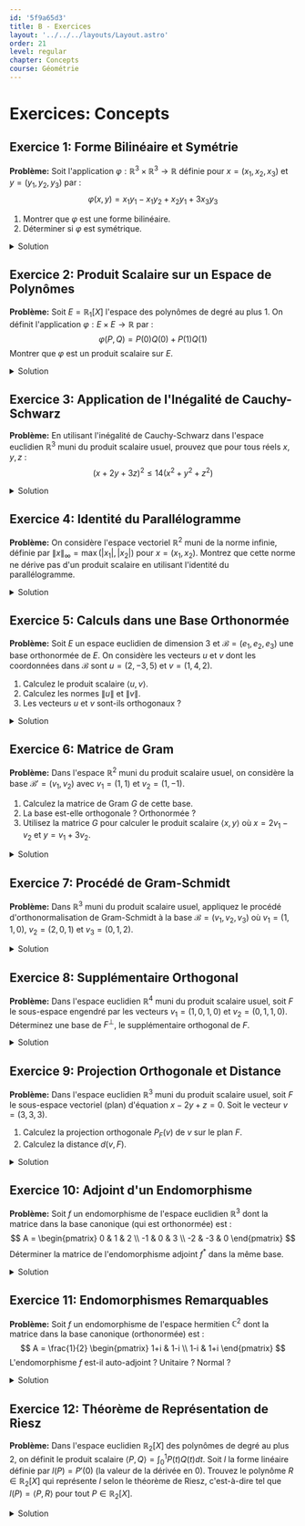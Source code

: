```yaml
---
id: '5f9a65d3'
title: B - Exercices
layout: '../../../layouts/Layout.astro'
order: 21
level: regular
chapter: Concepts
course: Géométrie
---
```


# Exercices: Concepts

## Exercice 1: Forme Bilinéaire et Symétrie

**Problème:** Soit l'application $\varphi: \mathbb{R}^3 \times \mathbb{R}^3 \to \mathbb{R}$ définie pour $x=(x_1, x_2, x_3)$ et $y=(y_1, y_2, y_3)$ par :
$$ \varphi(x, y) = x_1 y_1 - x_1 y_2 + x_2 y_1 + 3x_3 y_3 $$
1. Montrer que $\varphi$ est une forme bilinéaire.
2. Déterminer si $\varphi$ est symétrique.

<details>
<summary>Solution</summary>

**Méthode:** Pour prouver la bilinéarité, nous devons vérifier la linéarité par rapport à la première variable (à gauche) et par rapport à la seconde variable (à droite). Pour vérifier la symétrie, nous devons comparer $\varphi(x, y)$ et $\varphi(y, x)$.

**Étapes:**

1.  **Linéarité à gauche:**
    Soient $x, x' \in \mathbb{R}^3$ et $\lambda \in \mathbb{R}$. On doit vérifier que $\varphi(x + \lambda x', y) = \varphi(x, y) + \lambda \varphi(x', y)$.
    $x + \lambda x' = (x_1+\lambda x'_1, x_2+\lambda x'_2, x_3+\lambda x'_3)$.
    $ \varphi(x + \lambda x', y) = (x_1+\lambda x'_1)y_1 - (x_1+\lambda x'_1)y_2 + (x_2+\lambda x'_2)y_1 + 3(x_3+\lambda x'_3)y_3 $
    $ = x_1 y_1 + \lambda x'_1 y_1 - x_1 y_2 - \lambda x'_1 y_2 + x_2 y_1 + \lambda x'_2 y_1 + 3x_3 y_3 + 3\lambda x'_3 y_3 $
    En regroupant les termes :
    $ = (x_1 y_1 - x_1 y_2 + x_2 y_1 + 3x_3 y_3) + \lambda(x'_1 y_1 - x'_1 y_2 + x'_2 y_1 + 3x'_3 y_3) $
    $ = \varphi(x, y) + \lambda \varphi(x', y) $.
    La linéarité à gauche est vérifiée.

2.  **Linéarité à droite:**
    La démarche est similaire. Soient $y, y' \in \mathbb{R}^3$ et $\lambda \in \mathbb{R}$.
    $ \varphi(x, y + \lambda y') = x_1(y_1+\lambda y'_1) - x_1(y_2+\lambda y'_2) + x_2(y_1+\lambda y'_1) + 3x_3(y_3+\lambda y'_3) $
    $ = x_1 y_1 + \lambda x_1 y'_1 - x_1 y_2 - \lambda x_1 y'_2 + x_2 y_1 + \lambda x_2 y'_1 + 3x_3 y_3 + 3\lambda x_3 y'_3 $
    $ = (x_1 y_1 - x_1 y_2 + x_2 y_1 + 3x_3 y_3) + \lambda(x_1 y'_1 - x_1 y'_2 + x_2 y'_1 + 3x_3 y'_3) $
    $ = \varphi(x, y) + \lambda \varphi(x, y') $.
    La linéarité à droite est vérifiée.
    Puisque $\varphi$ est linéaire à gauche et à droite, c'est une forme bilinéaire.

3.  **Vérification de la symétrie:**
    On calcule $\varphi(y, x)$ et on compare avec $\varphi(x, y)$.
    $\varphi(y, x) = y_1 x_1 - y_1 x_2 + y_2 x_1 + 3y_3 x_3$
    $\varphi(y, x) = x_1 y_1 + x_1 y_2 - x_2 y_1 + 3x_3 y_3$
    Comparons avec $\varphi(x, y) = x_1 y_1 - x_1 y_2 + x_2 y_1 + 3x_3 y_3$.
    Les termes $-x_1 y_2 + x_2 y_1$ dans $\varphi(x,y)$ sont différents des termes $x_1 y_2 - x_2 y_1$ dans $\varphi(y,x)$.
    Prenons un contre-exemple : $x=(1,0,0)$ et $y=(0,1,0)$.
    $\varphi(x, y) = 1(0) - 1(1) + 0(0) + 3(0)(0) = -1$.
    $\varphi(y, x) = 0(1) - 0(0) + 1(1) + 3(0)(0) = 1$.
    Comme $\varphi(x, y) \neq \varphi(y, x)$, la forme n'est pas symétrique.

**Réponse:** $\varphi$ est une forme bilinéaire, mais elle n'est pas symétrique.

</details>

## Exercice 2: Produit Scalaire sur un Espace de Polynômes

**Problème:** Soit $E = \mathbb{R}_1[X]$ l'espace des polynômes de degré au plus 1. On définit l'application $\varphi: E \times E \to \mathbb{R}$ par :
$$ \varphi(P, Q) = P(0)Q(0) + P(1)Q(1) $$
Montrer que $\varphi$ est un produit scalaire sur $E$.

<details>
<summary>Solution</summary>

**Méthode:** Pour montrer que $\varphi$ est un produit scalaire sur l'espace réel $E$, nous devons vérifier les trois propriétés :
1. $\varphi$ est une forme bilinéaire.
2. $\varphi$ est symétrique.
3. $\varphi$ est définie positive.

**Étapes:**

1.  **Bilinearité:** La vérification est similaire à celle de l'exercice 1. Montrons la linéarité à gauche. Soient $P_1, P_2, Q \in E$ et $\lambda \in \mathbb{R}$.
    $\varphi(P_1 + \lambda P_2, Q) = (P_1 + \lambda P_2)(0) Q(0) + (P_1 + \lambda P_2)(1) Q(1)$
    $ = (P_1(0) + \lambda P_2(0))Q(0) + (P_1(1) + \lambda P_2(1))Q(1) $
    $ = P_1(0)Q(0) + \lambda P_2(0)Q(0) + P_1(1)Q(1) + \lambda P_2(1)Q(1) $
    $ = (P_1(0)Q(0) + P_1(1)Q(1)) + \lambda (P_2(0)Q(0) + P_2(1)Q(1)) $
    $ = \varphi(P_1, Q) + \lambda \varphi(P_2, Q) $.
    La linéarité à droite se montre de la même manière, profitant de la symétrie de la formule. Donc $\varphi$ est bilinéaire.

2.  **Symétrie:** On doit vérifier si $\varphi(P, Q) = \varphi(Q, P)$.
    $\varphi(Q, P) = Q(0)P(0) + Q(1)P(1) = P(0)Q(0) + P(1)Q(1) = \varphi(P, Q)$.
    La forme est donc symétrique.

3.  **Définie positive:**
    a) **Positivité:** On doit montrer que $\varphi(P, P) \ge 0$ pour tout $P \in E$.
    $\varphi(P, P) = P(0)P(0) + P(1)P(1) = (P(0))^2 + (P(1))^2$.
    C'est une somme de carrés de nombres réels, donc $\varphi(P, P) \ge 0$.
    b) **Caractère défini:** On doit montrer que $\varphi(P, P) = 0 \implies P = 0_E$.
    Si $\varphi(P, P) = 0$, alors $(P(0))^2 + (P(1))^2 = 0$.
    Puisque les deux termes sont positifs, leur somme est nulle si et seulement si chaque terme est nul.
    Donc, $P(0) = 0$ et $P(1) = 0$.
    Un polynôme $P$ de $E=\mathbb{R}_1[X]$ est de la forme $P(X) = aX + b$.
    $P(0) = a(0) + b = b = 0$.
    $P(1) = a(1) + b = a + b = 0$.
    Puisque $b=0$, on a $a+0=0$, donc $a=0$.
    Ainsi, $P(X) = 0X + 0$, ce qui est le polynôme nul.
    La forme est donc définie positive.

Puisque $\varphi$ est une forme bilinéaire, symétrique et définie positive, c'est un produit scalaire.

**Réponse:** L'application $\varphi$ est bien un produit scalaire sur $\mathbb{R}_1[X]$.

</details>

## Exercice 3: Application de l'Inégalité de Cauchy-Schwarz

**Problème:** En utilisant l'inégalité de Cauchy-Schwarz dans l'espace euclidien $\mathbb{R}^3$ muni du produit scalaire usuel, prouvez que pour tous réels $x, y, z$ :
$$ (x + 2y + 3z)^2 \le 14 (x^2 + y^2 + z^2) $$

<details>
<summary>Solution</summary>

**Méthode:** L'inégalité de Cauchy-Schwarz dans un espace euclidien stipule que $|\langle u, v \rangle|^2 \le \|u\|^2 \|v\|^2$. L'idée est de choisir judicieusement deux vecteurs $u$ et $v$ dans $\mathbb{R}^3$ tels que leur produit scalaire et leurs normes correspondent aux termes de l'inégalité à démontrer.

**Étapes:**

1.  **Rappel de l'inégalité de Cauchy-Schwarz:** Pour deux vecteurs $u = (u_1, u_2, u_3)$ et $v = (v_1, v_2, v_3)$ dans $\mathbb{R}^3$, l'inégalité est :
    $$ (u_1 v_1 + u_2 v_2 + u_3 v_3)^2 \le (u_1^2 + u_2^2 + u_3^2)(v_1^2 + v_2^2 + v_3^2) $$

2.  **Choix des vecteurs:**
    Nous voulons faire apparaître le terme $x + 2y + 3z$. Nous pouvons l'interpréter comme le produit scalaire de $u=(x,y,z)$ et $v=(1,2,3)$.
    Choisissons donc $u = (x, y, z)$ et $v = (1, 2, 3)$.

3.  **Calcul du produit scalaire et des normes:**
    - Produit scalaire : $\langle u, v \rangle = x \cdot 1 + y \cdot 2 + z \cdot 3 = x + 2y + 3z$.
    - Norme de $u$ au carré : $\|u\|^2 = \langle u, u \rangle = x^2 + y^2 + z^2$.
    - Norme de $v$ au carré : $\|v\|^2 = \langle v, v \rangle = 1^2 + 2^2 + 3^2 = 1 + 4 + 9 = 14$.

4.  **Application de l'inégalité:**
    En remplaçant ces expressions dans l'inégalité $|\langle u, v \rangle|^2 \le \|u\|^2 \|v\|^2$, on obtient :
    $$ (x + 2y + 3z)^2 \le (x^2 + y^2 + z^2)(14) $$
    Ce qui est exactement l'inégalité demandée.

**Réponse:** L'inégalité $(x + 2y + 3z)^2 \le 14 (x^2 + y^2 + z^2)$ est une conséquence directe de l'inégalité de Cauchy-Schwarz appliquée aux vecteurs $(x,y,z)$ et $(1,2,3)$.

</details>

## Exercice 4: Identité du Parallélogramme

**Problème:** On considère l'espace vectoriel $\mathbb{R}^2$ muni de la norme infinie, définie par $\|x\|_\infty = \max(|x_1|, |x_2|)$ pour $x=(x_1, x_2)$. Montrez que cette norme ne dérive pas d'un produit scalaire en utilisant l'identité du parallélogramme.

<details>
<summary>Solution</summary>

**Méthode:** Une norme $\| \cdot \|$ dérive d'un produit scalaire si et seulement si elle satisfait l'identité du parallélogramme pour tous vecteurs $x, y$:
$$ \|x + y\|^2 + \|x - y\|^2 = 2(\|x\|^2 + \|y\|^2) $$
Pour montrer que la norme infinie ne dérive pas d'un produit scalaire, il suffit de trouver un contre-exemple, c'est-à-dire une paire de vecteurs $x, y$ pour laquelle cette identité est fausse.

**Étapes:**

1.  **Choix de vecteurs simples:** Prenons les vecteurs de la base canonique, $x = (1, 0)$ et $y = (0, 1)$. Ils sont simples à manipuler et souvent efficaces pour trouver des contre-exemples.

2.  **Calcul des termes de gauche de l'identité:**
    - $x + y = (1, 0) + (0, 1) = (1, 1)$.
    - $x - y = (1, 0) - (0, 1) = (1, -1)$.
    - $\|x + y\|_\infty = \max(|1|, |1|) = 1$.
    - $\|x - y\|_\infty = \max(|1|, |-1|) = 1$.
    - Le membre de gauche est donc : $\|x + y\|_\infty^2 + \|x - y\|_\infty^2 = 1^2 + 1^2 = 2$.

3.  **Calcul des termes de droite de l'identité:**
    - $\|x\|_\infty = \max(|1|, |0|) = 1$.
    - $\|y\|_\infty = \max(|0|, |1|) = 1$.
    - Le membre de droite est donc : $2(\|x\|_\infty^2 + \|y\|_\infty^2) = 2(1^2 + 1^2) = 2(1+1) = 4$.

4.  **Comparaison:**
    Nous avons trouvé que le membre de gauche vaut 2, tandis que le membre de droite vaut 4.
    Comme $2 \neq 4$, l'identité du parallélogramme n'est pas vérifiée pour ces vecteurs.

**Réponse:** La norme infinie ne satisfait pas l'identité du parallélogramme, donc elle ne dérive pas d'un produit scalaire.

</details>

## Exercice 5: Calculs dans une Base Orthonormée

**Problème:** Soit $E$ un espace euclidien de dimension 3 et $\mathcal{B}=(e_1, e_2, e_3)$ une base orthonormée de $E$. On considère les vecteurs $u$ et $v$ dont les coordonnées dans $\mathcal{B}$ sont $u = (2, -3, 5)$ et $v = (1, 4, 2)$.
1. Calculez le produit scalaire $\langle u, v \rangle$.
2. Calculez les normes $\|u\|$ et $\|v\|$.
3. Les vecteurs $u$ et $v$ sont-ils orthogonaux ?

<details>
<summary>Solution</summary>

**Méthode:** L'un des grands avantages des bases orthonormées est qu'elles simplifient les calculs de produit scalaire et de norme. Les formules sont les mêmes que pour le produit scalaire usuel dans $\mathbb{R}^n$.
Si $x = (x_1, \dots, x_n)$ et $y = (y_1, \dots, y_n)$ dans une base orthonormée, alors :
- $\langle x, y \rangle = \sum_{i=1}^n x_i y_i$
- $\|x\|^2 = \sum_{i=1}^n x_i^2$

**Étapes:**

1.  **Calcul du produit scalaire:**
    Les coordonnées de $u$ sont $(u_1, u_2, u_3) = (2, -3, 5)$ et celles de $v$ sont $(v_1, v_2, v_3) = (1, 4, 2)$.
    $\langle u, v \rangle = u_1 v_1 + u_2 v_2 + u_3 v_3$
    $\langle u, v \rangle = (2)(1) + (-3)(4) + (5)(2)$
    $\langle u, v \rangle = 2 - 12 + 10 = 0$.

2.  **Calcul des normes:**
    - Pour le vecteur $u$:
    $\|u\|^2 = u_1^2 + u_2^2 + u_3^2 = 2^2 + (-3)^2 + 5^2 = 4 + 9 + 25 = 38$.
    Donc, $\|u\| = \sqrt{38}$.
    - Pour le vecteur $v$:
    $\|v\|^2 = v_1^2 + v_2^2 + v_3^2 = 1^2 + 4^2 + 2^2 = 1 + 16 + 4 = 21$.
    Donc, $\|v\| = \sqrt{21}$.

3.  **Vérification de l'orthogonalité:**
    Deux vecteurs sont orthogonaux si et seulement si leur produit scalaire est nul.
    D'après la question 1, nous avons calculé $\langle u, v \rangle = 0$.
    Par conséquent, les vecteurs $u$ et $v$ sont orthogonaux.

**Réponse:**
1.  $\langle u, v \rangle = 0$
2.  $\|u\| = \sqrt{38}$ et $\|v\| = \sqrt{21}$
3.  Oui, les vecteurs $u$ et $v$ sont orthogonaux.

</details>

## Exercice 6: Matrice de Gram

**Problème:** Dans l'espace $\mathbb{R}^2$ muni du produit scalaire usuel, on considère la base $\mathcal{B}' = (v_1, v_2)$ avec $v_1 = (1, 1)$ et $v_2 = (1, -1)$.
1. Calculez la matrice de Gram $G$ de cette base.
2. La base est-elle orthogonale ? Orthonormée ?
3. Utilisez la matrice $G$ pour calculer le produit scalaire $\langle x, y \rangle$ où $x = 2v_1 - v_2$ et $y = v_1 + 3v_2$.

<details>
<summary>Solution</summary>

**Méthode:** La matrice de Gram $G$ d'une base $(v_1, \dots, v_n)$ a pour coefficients $G_{ij} = \langle v_i, v_j \rangle$. Une fois $G$ calculée, le produit scalaire de deux vecteurs $x$ et $y$ dont les coordonnées dans cette base sont les vecteurs colonnes $X$ et $Y$ est donné par $\langle x, y \rangle = {}^tX G Y$.

**Étapes:**

1.  **Calcul de la matrice de Gram $G$:**
    $G_{11} = \langle v_1, v_1 \rangle = \langle (1,1), (1,1) \rangle = 1^2 + 1^2 = 2$.
    $G_{12} = \langle v_1, v_2 \rangle = \langle (1,1), (1,-1) \rangle = 1(1) + 1(-1) = 0$.
    $G_{21} = \langle v_2, v_1 \rangle = \langle (1,-1), (1,1) \rangle = 1(1) + (-1)(1) = 0$.
    $G_{22} = \langle v_2, v_2 \rangle = \langle (1,-1), (1,-1) \rangle = 1^2 + (-1)^2 = 2$.
    La matrice de Gram est donc $G = \begin{pmatrix} 2 & 0 \\ 0 & 2 \end{pmatrix}$.

2.  **Analyse de la base:**
    Une base est orthogonale si sa matrice de Gram est diagonale. Ici, $G_{12} = G_{21} = 0$, donc la base est orthogonale.
    Une base est orthonormée si sa matrice de Gram est la matrice identité. Ici, les termes diagonaux $G_{11}$ et $G_{22}$ ne sont pas égaux à 1. La base n'est donc pas orthonormée (les vecteurs ne sont pas de norme 1).

3.  **Calcul du produit scalaire via la matrice de Gram:**
    Les coordonnées de $x$ dans la base $\mathcal{B}'$ sont $X = \begin{pmatrix} 2 \\ -1 \end{pmatrix}$.
    Les coordonnées de $y$ dans la base $\mathcal{B}'$ sont $Y = \begin{pmatrix} 1 \\ 3 \end{pmatrix}$.
    Le produit scalaire est $\langle x, y \rangle = {}^tX G Y$.
    $\langle x, y \rangle = \begin{pmatrix} 2 & -1 \end{pmatrix} \begin{pmatrix} 2 & 0 \\ 0 & 2 \end{pmatrix} \begin{pmatrix} 1 \\ 3 \end{pmatrix}$
    $= \begin{pmatrix} 2 & -1 \end{pmatrix} \begin{pmatrix} 2(1) + 0(3) \\ 0(1) + 2(3) \end{pmatrix} = \begin{pmatrix} 2 & -1 \end{pmatrix} \begin{pmatrix} 2 \\ 6 \end{pmatrix}$
    $= 2(2) + (-1)(6) = 4 - 6 = -2$.

    **Vérification (calcul direct):**
    $x = 2(1,1) - (1,-1) = (2,2) - (1,-1) = (1,3)$.
    $y = 1(1,1) + 3(1,-1) = (1,1) + (3,-3) = (4,-2)$.
    $\langle x, y \rangle = \langle (1,3), (4,-2) \rangle = 1(4) + 3(-2) = 4 - 6 = -2$.
    Les deux méthodes donnent le même résultat.

**Réponse:**
1.  $G = \begin{pmatrix} 2 & 0 \\ 0 & 2 \end{pmatrix}$
2.  La base est orthogonale mais pas orthonormée.
3.  $\langle x, y \rangle = -2$

</details>

## Exercice 7: Procédé de Gram-Schmidt

**Problème:** Dans $\mathbb{R}^3$ muni du produit scalaire usuel, appliquez le procédé d'orthonormalisation de Gram-Schmidt à la base $\mathcal{B} = (v_1, v_2, v_3)$ où $v_1 = (1, 1, 0)$, $v_2 = (2, 0, 1)$ et $v_3 = (0, 1, 2)$.

<details>
<summary>Solution</summary>

**Méthode:** On construit la base orthonormée $(e_1, e_2, e_3)$ pas à pas.
1. On normalise $v_1$ pour obtenir $e_1$.
2. On orthogonalise $v_2$ par rapport à $e_1$ pour obtenir $e'_2$, puis on normalise $e'_2$ pour obtenir $e_2$.
3. On orthogonalise $v_3$ par rapport à $e_1$ et $e_2$ pour obtenir $e'_3$, puis on normalise $e'_3$ pour obtenir $e_3$.

**Étapes:**

1.  **Construction de $e_1$:**
    $\|v_1\|^2 = 1^2 + 1^2 + 0^2 = 2$. Donc $\|v_1\| = \sqrt{2}$.
    $e_1 = \frac{v_1}{\|v_1\|} = \frac{1}{\sqrt{2}}(1, 1, 0)$.

2.  **Construction de $e_2$:**
    On calcule d'abord le vecteur $e'_2$ orthogonal à $e_1$.
    $e'_2 = v_2 - \langle v_2, e_1 \rangle e_1$.
    $\langle v_2, e_1 \rangle = \langle (2,0,1), \frac{1}{\sqrt{2}}(1,1,0) \rangle = \frac{1}{\sqrt{2}}(2 \cdot 1 + 0 \cdot 1 + 1 \cdot 0) = \frac{2}{\sqrt{2}} = \sqrt{2}$.
    $e'_2 = (2,0,1) - \sqrt{2} \left( \frac{1}{\sqrt{2}}(1,1,0) \right) = (2,0,1) - (1,1,0) = (1, -1, 1)$.
    On normalise $e'_2$:
    $\|e'_2\|^2 = 1^2 + (-1)^2 + 1^2 = 3$. Donc $\|e'_2\| = \sqrt{3}$.
    $e_2 = \frac{e'_2}{\|e'_2\|} = \frac{1}{\sqrt{3}}(1, -1, 1)$.

3.  **Construction de $e_3$:**
    On calcule $e'_3 = v_3 - \langle v_3, e_1 \rangle e_1 - \langle v_3, e_2 \rangle e_2$.
    $\langle v_3, e_1 \rangle = \langle (0,1,2), \frac{1}{\sqrt{2}}(1,1,0) \rangle = \frac{1}{\sqrt{2}}(0 \cdot 1 + 1 \cdot 1 + 2 \cdot 0) = \frac{1}{\sqrt{2}}$.
    $\langle v_3, e_2 \rangle = \langle (0,1,2), \frac{1}{\sqrt{3}}(1,-1,1) \rangle = \frac{1}{\sqrt{3}}(0 \cdot 1 + 1 \cdot (-1) + 2 \cdot 1) = \frac{1}{\sqrt{3}}$.
    $e'_3 = (0,1,2) - \frac{1}{\sqrt{2}} e_1 - \frac{1}{\sqrt{3}} e_2$
    $e'_3 = (0,1,2) - \frac{1}{\sqrt{2}}\frac{1}{\sqrt{2}}(1,1,0) - \frac{1}{\sqrt{3}}\frac{1}{\sqrt{3}}(1,-1,1)$
    $e'_3 = (0,1,2) - \frac{1}{2}(1,1,0) - \frac{1}{3}(1,-1,1)$
    $e'_3 = (0 - \frac{1}{2} - \frac{1}{3}, 1 - \frac{1}{2} + \frac{1}{3}, 2 - 0 - \frac{1}{3}) = (-\frac{5}{6}, \frac{5}{6}, \frac{5}{3})$.
    On normalise $e'_3$:
    $\|e'_3\|^2 = (-\frac{5}{6})^2 + (\frac{5}{6})^2 + (\frac{5}{3})^2 = \frac{25}{36} + \frac{25}{36} + \frac{25}{9} = \frac{50}{36} + \frac{100}{36} = \frac{150}{36} = \frac{25}{6}$.
    $\|e'_3\| = \sqrt{\frac{25}{6}} = \frac{5}{\sqrt{6}}$.
    $e_3 = \frac{e'_3}{\|e'_3\|} = \frac{\sqrt{6}}{5}(-\frac{5}{6}, \frac{5}{6}, \frac{5}{3}) = \frac{\sqrt{6}}{6}(-1, 1, 2) = \frac{1}{\sqrt{6}}(-1, 1, 2)$.

**Réponse:** La base orthonormée obtenue est $(e_1, e_2, e_3)$ avec :
$e_1 = \frac{1}{\sqrt{2}}(1, 1, 0)$
$e_2 = \frac{1}{\sqrt{3}}(1, -1, 1)$
$e_3 = \frac{1}{\sqrt{6}}(-1, 1, 2)$

</details>

## Exercice 8: Supplémentaire Orthogonal

**Problème:** Dans l'espace euclidien $\mathbb{R}^4$ muni du produit scalaire usuel, soit $F$ le sous-espace engendré par les vecteurs $v_1 = (1, 0, 1, 0)$ et $v_2 = (0, 1, 1, 0)$. Déterminez une base de $F^\perp$, le supplémentaire orthogonal de $F$.

<details>
<summary>Solution</summary>

**Méthode:** Le supplémentaire orthogonal $F^\perp$ est l'ensemble des vecteurs $x \in \mathbb{R}^4$ qui sont orthogonaux à tous les vecteurs de $F$. Il suffit pour cela que $x$ soit orthogonal aux vecteurs d'une base de $F$.
Un vecteur $x = (x_1, x_2, x_3, x_4)$ appartient à $F^\perp$ si et seulement si $\langle x, v_1 \rangle = 0$ et $\langle x, v_2 \rangle = 0$. Cela nous donne un système d'équations linéaires à résoudre.

**Étapes:**

1.  **Écrire les conditions d'orthogonalité:**
    Soit $x = (x_1, x_2, x_3, x_4) \in F^\perp$.
    - $\langle x, v_1 \rangle = \langle (x_1, x_2, x_3, x_4), (1, 0, 1, 0) \rangle = x_1 + x_3 = 0$.
    - $\langle x, v_2 \rangle = \langle (x_1, x_2, x_3, x_4), (0, 1, 1, 0) \rangle = x_2 + x_3 = 0$.

2.  **Résoudre le système d'équations:**
    Nous avons le système :
    $$ \begin{cases} x_1 + x_3 = 0 \\ x_2 + x_3 = 0 \end{cases} $$
    De la première équation, on tire $x_1 = -x_3$.
    De la deuxième équation, on tire $x_2 = -x_3$.
    Les variables $x_3$ et $x_4$ peuvent être choisies librement. Ce sont les variables libres (ou paramètres).

3.  **Exprimer le vecteur générique de $F^\perp$:**
    Un vecteur $x \in F^\perp$ s'écrit donc :
    $x = (-x_3, -x_3, x_3, x_4)$ pour des scalaires $x_3, x_4 \in \mathbb{R}$.
    On peut décomposer ce vecteur en fonction des paramètres :
    $x = ( -x_3, -x_3, x_3, 0) + (0, 0, 0, x_4) = x_3(-1, -1, 1, 0) + x_4(0, 0, 0, 1)$.

4.  **Extraire une base de $F^\perp$:**
    Les vecteurs qui multiplient les paramètres forment une base de l'espace des solutions.
    Une base de $F^\perp$ est donc $(w_1, w_2)$ avec $w_1 = (-1, -1, 1, 0)$ et $w_2 = (0, 0, 0, 1)$.

5.  **Vérification:**
    On a $\dim(F)=2$ (car $v_1, v_2$ sont libres) et on a trouvé $\dim(F^\perp)=2$. On a bien $\dim(F) + \dim(F^\perp) = 2+2=4 = \dim(\mathbb{R}^4)$, ce qui est cohérent.

**Réponse:** Une base de $F^\perp$ est $\left( (-1, -1, 1, 0), (0, 0, 0, 1) \right)$.

</details>

## Exercice 9: Projection Orthogonale et Distance

**Problème:** Dans l'espace euclidien $\mathbb{R}^3$ muni du produit scalaire usuel, soit $F$ le sous-espace vectoriel (plan) d'équation $x - 2y + z = 0$. Soit le vecteur $v = (3, 3, 3)$.
1. Calculez la projection orthogonale $P_F(v)$ de $v$ sur le plan $F$.
2. Calculez la distance $d(v, F)$.

<details>
<summary>Solution</summary>

**Méthode:** Il y a deux approches principales :
1. Trouver une base orthonormée de $F$ et utiliser la formule $P_F(v) = \sum \langle v, e_i \rangle e_i$.
2. Travailler avec le supplémentaire orthogonal $F^\perp$. C'est souvent plus simple si $F^\perp$ est de petite dimension. Ici, $F$ est un plan dans $\mathbb{R}^3$, donc $F^\perp$ est une droite.
On utilise la relation $v = P_F(v) + P_{F^\perp}(v)$, donc $P_F(v) = v - P_{F^\perp}(v)$. La distance est alors $d(v, F) = \|v - P_F(v)\| = \|P_{F^\perp}(v)\|$.

**Étapes (Méthode 2):**

1.  **Déterminer une base de $F^\perp$:**
    Le plan $F$ a pour équation $1x - 2y + 1z = 0$. Les coefficients $(1, -2, 1)$ forment un vecteur normal au plan. Ce vecteur normal, $n=(1, -2, 1)$, est une base de $F^\perp$.
    Donc $F^\perp = \text{Vect}(n)$.

2.  **Calculer la projection sur $F^\perp$:**
    La projection de $v$ sur la droite $F^\perp$ est donnée par la formule :
    $P_{F^\perp}(v) = \frac{\langle v, n \rangle}{\|n\|^2} n$.
    - $\langle v, n \rangle = \langle (3,3,3), (1,-2,1) \rangle = 3(1) + 3(-2) + 3(1) = 3 - 6 + 3 = 0$.

3.  **Analyse du résultat:**
    Le produit scalaire $\langle v, n \rangle$ est nul. Cela signifie que le vecteur $v$ est orthogonal au vecteur $n$. Puisque $n$ engendre $F^\perp$, le vecteur $v$ est orthogonal à $F^\perp$.
    Par définition de $F = (F^\perp)^\perp$, cela signifie que le vecteur $v$ est en fait DÉJÀ dans le plan $F$.

4.  **Calcul de la projection sur $F$ et de la distance:**
    - Puisque $v \in F$, sa projection sur $F$ est lui-même : $P_F(v) = v = (3,3,3)$.
    - La distance d'un point à un sous-espace auquel il appartient est nulle. $d(v, F) = 0$.
    On peut le retrouver avec les formules :
    $P_{F^\perp}(v) = \frac{0}{\|n\|^2} n = (0,0,0)$.
    $P_F(v) = v - P_{F^\perp}(v) = (3,3,3) - (0,0,0) = (3,3,3)$.
    $d(v, F) = \|P_{F^\perp}(v)\| = \|(0,0,0)\| = 0$.

**Réponse:**
1. La projection orthogonale de $v$ sur $F$ est $P_F(v) = (3, 3, 3)$.
2. La distance de $v$ à $F$ est $d(v, F) = 0$.

</details>

## Exercice 10: Adjoint d'un Endomorphisme

**Problème:** Soit $f$ un endomorphisme de l'espace euclidien $\mathbb{R}^3$ dont la matrice dans la base canonique (qui est orthonormée) est :
$$ A = \begin{pmatrix} 0 & 1 & 2 \\ -1 & 0 & 3 \\ -2 & -3 & 0 \end{pmatrix} $$
Déterminer la matrice de l'endomorphisme adjoint $f^*$ dans la même base.

<details>
<summary>Solution</summary>

**Méthode:** Dans un espace euclidien, si la matrice d'un endomorphisme $f$ dans une base **orthonormée** est $A$, alors la matrice de son adjoint $f^*$ dans la même base est la matrice transposée de $A$, notée ${}^tA$.

**Étapes:**

1.  **Vérifier la condition sur la base:**
    Le problème stipule que la matrice $A$ est donnée dans la base canonique de $\mathbb{R}^3$. Le produit scalaire est l'usuel, pour lequel la base canonique est bien orthonormée. On peut donc appliquer la formule directement.

2.  **Calculer la transposée de la matrice $A$:**
    Pour obtenir la transposée d'une matrice, on échange les lignes et les colonnes. La première ligne de $A$ devient la première colonne de ${}^tA$, la deuxième ligne de $A$ devient la deuxième colonne de ${}^tA$, et ainsi de suite.
    $A = \begin{pmatrix} 0 & 1 & 2 \\ -1 & 0 & 3 \\ -2 & -3 & 0 \end{pmatrix}$
    La matrice de $f^*$, notée $A^*$, est :
    $A^* = {}^tA = \begin{pmatrix} 0 & -1 & -2 \\ 1 & 0 & -3 \\ 2 & 3 & 0 \end{pmatrix}$.

**Réponse:** La matrice de l'adjoint $f^*$ dans la base canonique est $\begin{pmatrix} 0 & -1 & -2 \\ 1 & 0 & -3 \\ 2 & 3 & 0 \end{pmatrix}$.

</details>

## Exercice 11: Endomorphismes Remarquables

**Problème:** Soit $f$ un endomorphisme de l'espace hermitien $\mathbb{C}^2$ dont la matrice dans la base canonique (orthonormée) est :
$$ A = \frac{1}{2} \begin{pmatrix} 1+i & 1-i \\ 1-i & 1+i \end{pmatrix} $$
L'endomorphisme $f$ est-il auto-adjoint ? Unitaire ? Normal ?

<details>
<summary>Solution</summary>

**Méthode:** On doit calculer la matrice adjointe $A^* = \overline{{}^tA}$ et la comparer à $A$ et à $A^{-1}$.
- $f$ est **auto-adjoint** si $A = A^*$.
- $f$ est **unitaire** si $A^*A = I$.
- $f$ est **normal** si $A^*A = AA^*$.
Note: Si $f$ est auto-adjoint ou unitaire, il est automatiquement normal.

**Étapes:**

1.  **Calcul de la matrice adjointe $A^*$:**
    $A = \frac{1}{2} \begin{pmatrix} 1+i & 1-i \\ 1-i & 1+i \end{pmatrix}$
    - Transposée: ${}^tA = \frac{1}{2} \begin{pmatrix} 1+i & 1-i \\ 1-i & 1+i \end{pmatrix} = A$. La matrice est symétrique.
    - Conjuguée de la transposée: $A^* = \overline{{}^tA} = \frac{1}{2} \begin{pmatrix} \overline{1+i} & \overline{1-i} \\ \overline{1-i} & \overline{1+i} \end{pmatrix} = \frac{1}{2} \begin{pmatrix} 1-i & 1+i \\ 1+i & 1-i \end{pmatrix}$.

2.  **Vérifier si $f$ est auto-adjoint:**
    On compare $A$ et $A^*$.
    $A = \frac{1}{2} \begin{pmatrix} 1+i & 1-i \\ 1-i & 1+i \end{pmatrix}$ et $A^* = \frac{1}{2} \begin{pmatrix} 1-i & 1+i \\ 1+i & 1-i \end{pmatrix}$.
    Clairement, $A \neq A^*$. Donc $f$ n'est pas auto-adjoint.

3.  **Vérifier si $f$ est unitaire:**
    On calcule le produit $A^*A$.
    $A^*A = \left(\frac{1}{2} \begin{pmatrix} 1-i & 1+i \\ 1+i & 1-i \end{pmatrix}\right) \left(\frac{1}{2} \begin{pmatrix} 1+i & 1-i \\ 1-i & 1+i \end{pmatrix}\right)$
    $A^*A = \frac{1}{4} \begin{pmatrix} (1-i)(1+i) + (1+i)(1-i) & (1-i)^2 + (1+i)^2 \\ (1+i)^2 + (1-i)^2 & (1+i)(1-i) + (1-i)(1+i) \end{pmatrix}$
    Calculons les termes :
    - $(1-i)(1+i) = 1^2 - i^2 = 1 - (-1) = 2$.
    - $(1-i)^2 = 1 - 2i + i^2 = 1 - 2i - 1 = -2i$.
    - $(1+i)^2 = 1 + 2i + i^2 = 1 + 2i - 1 = 2i$.
    En remplaçant dans la matrice :
    $A^*A = \frac{1}{4} \begin{pmatrix} 2 + 2 & -2i + 2i \\ 2i - 2i & 2 + 2 \end{pmatrix} = \frac{1}{4} \begin{pmatrix} 4 & 0 \\ 0 & 4 \end{pmatrix} = \begin{pmatrix} 1 & 0 \\ 0 & 1 \end{pmatrix} = I$.
    Puisque $A^*A = I$, l'endomorphisme $f$ est unitaire.

4.  **Vérifier si $f$ est normal:**
    Puisque $f$ est unitaire, il est automatiquement normal. En effet, si $A^*A=I$, alors $A$ est inversible et $A^{-1}=A^*$. En multipliant $A^*A=I$ par $A$ à droite, on obtient $A^*AA=A$, donc $A^*I=A$, soit $A^*=A$. Oops, non. $A^{-1}A = A A^{-1} = I$. Si $A^{-1}=A^*$, alors $A^*A = A A^* = I$. Donc la condition $A^*A=I$ implique $AA^*=I$ et donc $AA^*=A^*A$.

**Réponse:** L'endomorphisme $f$ n'est pas auto-adjoint, mais il est unitaire et donc aussi normal.

</details>

## Exercice 12: Théorème de Représentation de Riesz

**Problème:** Dans l'espace euclidien $\mathbb{R}_2[X]$ des polynômes de degré au plus 2, on définit le produit scalaire $\langle P, Q \rangle = \int_0^1 P(t)Q(t)dt$. Soit $l$ la forme linéaire définie par $l(P) = P'(0)$ (la valeur de la dérivée en 0).
Trouvez le polynôme $R \in \mathbb{R}_2[X]$ qui représente $l$ selon le théorème de Riesz, c'est-à-dire tel que $l(P) = \langle P, R \rangle$ pour tout $P \in \mathbb{R}_2[X]$.

<details>
<summary>Solution</summary>

**Méthode:** On cherche un polynôme $R(t) = at^2 + bt + c$ tel que pour tout polynôme $P(t)$, on ait $P'(0) = \int_0^1 P(t)(at^2+bt+c)dt$.
Pour déterminer les coefficients $a,b,c$, il suffit de tester cette égalité sur les polynômes d'une base de $\mathbb{R}_2[X]$. La base canonique $(1, t, t^2)$ est la plus simple.

**Étapes:**

1.  **Tester l'égalité sur $P(t)=1$:**
    $P'(t) = 0$, donc $l(P) = P'(0) = 0$.
    $\langle P, R \rangle = \int_0^1 1 \cdot (at^2+bt+c)dt = \left[ \frac{at^3}{3} + \frac{bt^2}{2} + ct \right]_0^1 = \frac{a}{3} + \frac{b}{2} + c$.
    On obtient une première équation: $\frac{a}{3} + \frac{b}{2} + c = 0$.

2.  **Tester l'égalité sur $P(t)=t$:**
    $P'(t) = 1$, donc $l(P) = P'(0) = 1$.
    $\langle P, R \rangle = \int_0^1 t \cdot (at^2+bt+c)dt = \int_0^1 (at^3+bt^2+ct)dt = \left[ \frac{at^4}{4} + \frac{bt^3}{3} + \frac{ct^2}{2} \right]_0^1 = \frac{a}{4} + \frac{b}{3} + \frac{c}{2}$.
    On obtient une deuxième équation: $\frac{a}{4} + \frac{b}{3} + \frac{c}{2} = 1$.

3.  **Tester l'égalité sur $P(t)=t^2$:**
    $P'(t) = 2t$, donc $l(P) = P'(0) = 2(0) = 0$.
    $\langle P, R \rangle = \int_0^1 t^2 \cdot (at^2+bt+c)dt = \int_0^1 (at^4+bt^3+ct^2)dt = \left[ \frac{at^5}{5} + \frac{bt^4}{4} + \frac{ct^3}{3} \right]_0^1 = \frac{a}{5} + \frac{b}{4} + \frac{c}{3}$.
    On obtient une troisième équation: $\frac{a}{5} + \frac{b}{4} + \frac{c}{3} = 0$.

4.  **Résoudre le système d'équations:**
    On a le système :
    (1) $2a + 3b + 6c = 0$
    (2) $3a + 4b + 6c = 12$
    (3) $12a + 15b + 20c = 0$
    
    (2) - (1) donne: $a + b = 12 \implies b = 12 - a$.
    
    Remplaçons $b$ dans (1) et (3):
    $2a + 3(12-a) + 6c = 0 \implies 2a + 36 - 3a + 6c = 0 \implies -a + 6c = -36 \implies a = 6c + 36$.
    $12a + 15(12-a) + 20c = 0 \implies 12a + 180 - 15a + 20c = 0 \implies -3a + 20c = -180$.
    
    Substituons $a = 6c+36$ dans cette dernière équation :
    $-3(6c+36) + 20c = -180$
    $-18c - 108 + 20c = -180$
    $2c = -72 \implies c = -36$.
    
    Maintenant, on trouve $a$ et $b$:
    $a = 6(-36) + 36 = -216 + 36 = -180$.
    $b = 12 - a = 12 - (-180) = 192$.
    
    Le polynôme de Riesz est donc $R(t) = -180t^2 + 192t - 36$.

**Réponse:** Le polynôme représentant la forme linéaire $l$ est $R(t) = -180t^2 + 192t - 36$.

</details>
